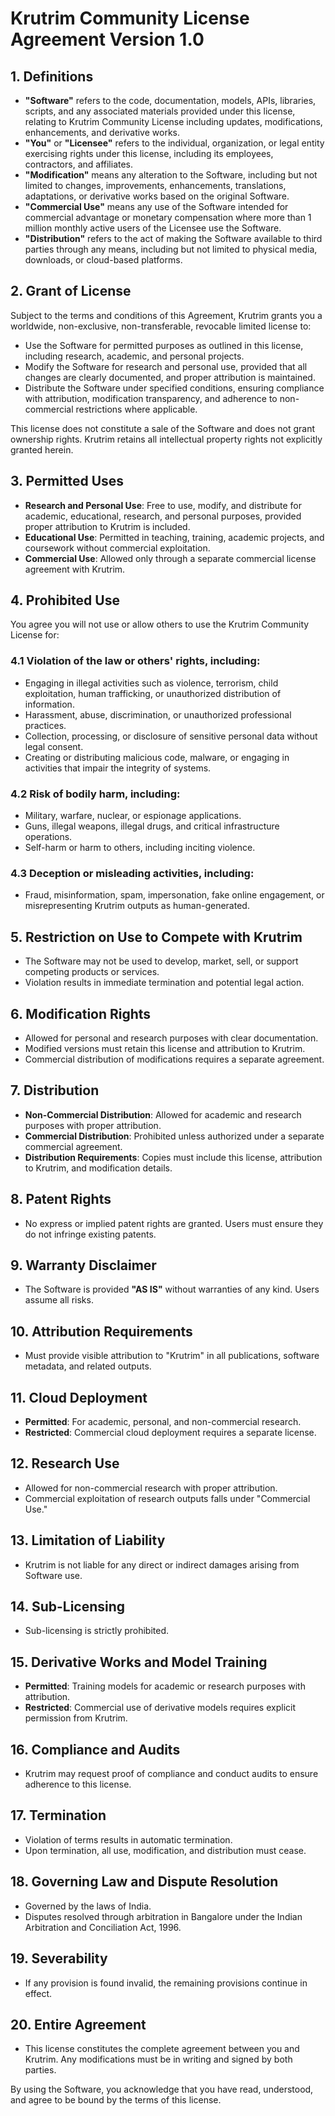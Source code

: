 # Krutrim Community License Agreement Version 1.0

## 1. Definitions

- **"Software"** refers to the code, documentation, models, APIs, libraries, scripts, and any associated materials provided under this license, relating to Krutrim Community License including updates, modifications, enhancements, and derivative works.
- **"You"** or **"Licensee"** refers to the individual, organization, or legal entity exercising rights under this license, including its employees, contractors, and affiliates.
- **"Modification"** means any alteration to the Software, including but not limited to changes, improvements, enhancements, translations, adaptations, or derivative works based on the original Software.
- **"Commercial Use"** means any use of the Software intended for commercial advantage or monetary compensation where more than 1 million monthly active users of the Licensee use the Software.
- **"Distribution"** refers to the act of making the Software available to third parties through any means, including but not limited to physical media, downloads, or cloud-based platforms.

## 2. Grant of License

Subject to the terms and conditions of this Agreement, Krutrim grants you a worldwide, non-exclusive, non-transferable, revocable limited license to:

- Use the Software for permitted purposes as outlined in this license, including research, academic, and personal projects.
- Modify the Software for research and personal use, provided that all changes are clearly documented, and proper attribution is maintained.
- Distribute the Software under specified conditions, ensuring compliance with attribution, modification transparency, and adherence to non-commercial restrictions where applicable.

This license does not constitute a sale of the Software and does not grant ownership rights. Krutrim retains all intellectual property rights not explicitly granted herein.

## 3. Permitted Uses

- **Research and Personal Use**: Free to use, modify, and distribute for academic, educational, research, and personal purposes, provided proper attribution to Krutrim is included.
- **Educational Use**: Permitted in teaching, training, academic projects, and coursework without commercial exploitation.
- **Commercial Use**: Allowed only through a separate commercial license agreement with Krutrim.

## 4. Prohibited Use

You agree you will not use or allow others to use the Krutrim Community License for:

### 4.1 Violation of the law or others' rights, including:
- Engaging in illegal activities such as violence, terrorism, child exploitation, human trafficking, or unauthorized distribution of information.
- Harassment, abuse, discrimination, or unauthorized professional practices.
- Collection, processing, or disclosure of sensitive personal data without legal consent.
- Creating or distributing malicious code, malware, or engaging in activities that impair the integrity of systems.

### 4.2 Risk of bodily harm, including:
- Military, warfare, nuclear, or espionage applications.
- Guns, illegal weapons, illegal drugs, and critical infrastructure operations.
- Self-harm or harm to others, including inciting violence.

### 4.3 Deception or misleading activities, including:
- Fraud, misinformation, spam, impersonation, fake online engagement, or misrepresenting Krutrim outputs as human-generated.

## 5. Restriction on Use to Compete with Krutrim

- The Software may not be used to develop, market, sell, or support competing products or services.
- Violation results in immediate termination and potential legal action.

## 6. Modification Rights

- Allowed for personal and research purposes with clear documentation.
- Modified versions must retain this license and attribution to Krutrim.
- Commercial distribution of modifications requires a separate agreement.

## 7. Distribution

- **Non-Commercial Distribution**: Allowed for academic and research purposes with proper attribution.
- **Commercial Distribution**: Prohibited unless authorized under a separate commercial agreement.
- **Distribution Requirements**: Copies must include this license, attribution to Krutrim, and modification details.

## 8. Patent Rights

- No express or implied patent rights are granted. Users must ensure they do not infringe existing patents.

## 9. Warranty Disclaimer

- The Software is provided **"AS IS"** without warranties of any kind. Users assume all risks.

## 10. Attribution Requirements

- Must provide visible attribution to "Krutrim" in all publications, software metadata, and related outputs.

## 11. Cloud Deployment

- **Permitted**: For academic, personal, and non-commercial research.
- **Restricted**: Commercial cloud deployment requires a separate license.

## 12. Research Use

- Allowed for non-commercial research with proper attribution.
- Commercial exploitation of research outputs falls under "Commercial Use."

## 13. Limitation of Liability

- Krutrim is not liable for any direct or indirect damages arising from Software use.

## 14. Sub-Licensing

- Sub-licensing is strictly prohibited.

## 15. Derivative Works and Model Training

- **Permitted**: Training models for academic or research purposes with attribution.
- **Restricted**: Commercial use of derivative models requires explicit permission from Krutrim.

## 16. Compliance and Audits

- Krutrim may request proof of compliance and conduct audits to ensure adherence to this license.

## 17. Termination

- Violation of terms results in automatic termination.
- Upon termination, all use, modification, and distribution must cease.

## 18. Governing Law and Dispute Resolution

- Governed by the laws of India.
- Disputes resolved through arbitration in Bangalore under the Indian Arbitration and Conciliation Act, 1996.

## 19. Severability

- If any provision is found invalid, the remaining provisions continue in effect.

## 20. Entire Agreement

- This license constitutes the complete agreement between you and Krutrim. Any modifications must be in writing and signed by both parties.

By using the Software, you acknowledge that you have read, understood, and agree to be bound by the terms of this license.
